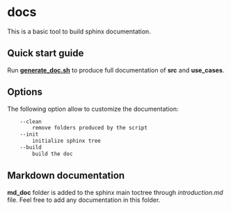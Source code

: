 # docs

This is a basic tool to build sphinx documentation.

## Quick start guide

Run **[generate_doc.sh](generate_doc.sh)** to produce full documentation of **src** and **use_cases**.

## Options

The following option allow to customize the documentation:

```bash
    --clean
        remove folders produced by the script
    --init
        initialize sphinx tree
    --build
        build the doc
```

## Markdown documentation

**md_doc** folder is added to the sphinx main toctree through *introduction.md* file. Feel free to add any documentation in this folder.
